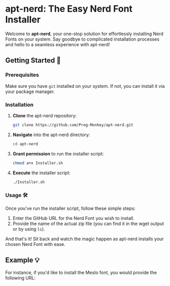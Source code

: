 # apt-nerd: The Easy Nerd Font Installer

Welcome to **apt-nerd**, your one-stop solution for effortlessly installing Nerd Fonts on your system. Say goodbye to complicated installation processes and hello to a seamless experience with apt-nerd!

## Getting Started 🚀

### Prerequisites

Make sure you have `git` installed on your system. If not, you can install it via your package manager.

### Installation

1. **Clone** the apt-nerd repository:

    ```bash
    git clone https://github.com/Prog-Monkey/apt-nerd.git
    ```

2. **Navigate** into the apt-nerd directory:

    ```bash
    cd apt-nerd
    ```

3. **Grant permission** to run the installer script:

    ```bash
    chmod a+x Installer.sh
    ```

4. **Execute** the installer script:

    ```bash
    ./Installer.sh
    ```

### Usage 🛠️

Once you've run the installer script, follow these simple steps:

1. Enter the GitHub URL for the Nerd Font you wish to install.
2. Provide the name of the actual zip file (you can find it in the wget output or by using `ls`).

And that's it! Sit back and watch the magic happen as apt-nerd installs your chosen Nerd Font with ease.

## Example 💡

For instance, if you'd like to install the Meslo font, you would provide the following URL:

